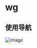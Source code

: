 # wg
## 使用导航
![image](https://user-images.githubusercontent.com/85656971/174518845-e4f646b6-9819-49df-82f8-dffa78fccbd8.png)
